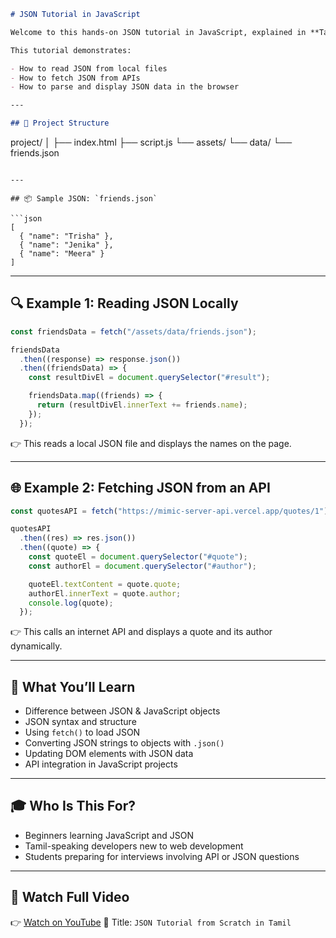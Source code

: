 ```markdown
# JSON Tutorial in JavaScript

Welcome to this hands-on JSON tutorial in JavaScript, explained in **Tamil**. In this session, we explore how to work with JSON both locally and from the internet using **Fetch API**.

This tutorial demonstrates:

- How to read JSON from local files
- How to fetch JSON from APIs
- How to parse and display JSON data in the browser

---

## 📁 Project Structure
```

project/
│
├── index.html
├── script.js
└── assets/
└── data/
└── friends.json

````

---

## 📦 Sample JSON: `friends.json`

```json
[
  { "name": "Trisha" },
  { "name": "Jenika" },
  { "name": "Meera" }
]
````

---

## 🔍 Example 1: Reading JSON Locally

```js
const friendsData = fetch("/assets/data/friends.json");

friendsData
  .then((response) => response.json())
  .then((friendsData) => {
    const resultDivEl = document.querySelector("#result");

    friendsData.map((friends) => {
      return (resultDivEl.innerText += friends.name);
    });
  });
```

👉 This reads a local JSON file and displays the names on the page.

---

## 🌐 Example 2: Fetching JSON from an API

```js
const quotesAPI = fetch("https://mimic-server-api.vercel.app/quotes/1");

quotesAPI
  .then((res) => res.json())
  .then((quote) => {
    const quoteEl = document.querySelector("#quote");
    const authorEl = document.querySelector("#author");

    quoteEl.textContent = quote.quote;
    authorEl.innerText = quote.author;
    console.log(quote);
  });
```

👉 This calls an internet API and displays a quote and its author dynamically.

---

## 🧠 What You’ll Learn

- Difference between JSON & JavaScript objects
- JSON syntax and structure
- Using `fetch()` to load JSON
- Converting JSON strings to objects with `.json()`
- Updating DOM elements with JSON data
- API integration in JavaScript projects

---

## 🎓 Who Is This For?

- Beginners learning JavaScript and JSON
- Tamil-speaking developers new to web development
- Students preparing for interviews involving API or JSON questions

---

## 📌 Watch Full Video

👉 [Watch on YouTube](https://youtu.be/oj8oF6RnUZ8)
📍 Title: `JSON Tutorial from Scratch in Tamil`

```

```

